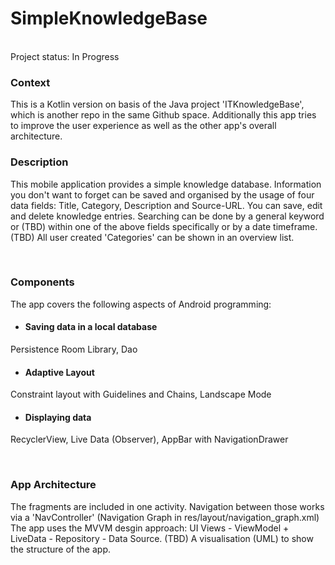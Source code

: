 # SimpleKnowledgeBase

<br>
Project status: In Progress
<br>

### Context

This is a Kotlin version on basis of the Java project 'ITKnowledgeBase', which is another repo in the same Github space.
Additionally this app tries to improve the user experience as well as the other app's overall architecture.

### Description

This mobile application provides a simple knowledge database. Information you don't want to forget can be saved and organised by the usage of four data fields: Title, Category, Description and Source-URL.
You can save, edit and delete knowledge entries. Searching can be done by a general keyword or (TBD) within one of the above fields specifically or by a date timeframe. (TBD) All user created 'Categories' can be shown in an overview list.

<br>

### Components
The app covers the following aspects of Android programming:

- #### Saving data in a local database
Persistence Room Library, Dao

- #### Adaptive Layout
Constraint layout with Guidelines and Chains, Landscape Mode

- #### Displaying data
RecyclerView, Live Data (Observer), AppBar with NavigationDrawer

<br>

### App Architecture

The fragments are included in one activity. Navigation between those works via a 'NavController' (Navigation Graph in res/layout/navigation_graph.xml)
The app uses the MVVM desgin approach: UI Views - ViewModel + LiveData - Repository - Data Source.
(TBD) A visualisation (UML) to show the structure of the app.

<br>
